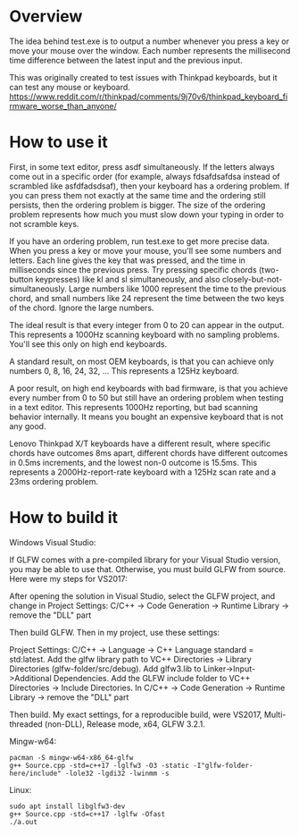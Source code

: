 # Overview
The idea behind test.exe is to output a number whenever you press a key or move your mouse over the window. Each number represents the millisecond time difference between the latest input and the previous input.

This was originally created to test issues with Thinkpad keyboards, but it can test any mouse or keyboard. https://www.reddit.com/r/thinkpad/comments/9j70v6/thinkpad_keyboard_firmware_worse_than_anyone/

# How to use it
First, in some text editor, press asdf simultaneously. If the letters always come out in a specific order (for example, always fdsafdsafdsa instead of scrambled like asfdfadsdsaf), then your keyboard has a ordering problem. If you can press them not exactly at the same time and the ordering still persists, then the ordering problem is bigger. The size of the ordering problem represents how much you must slow down your typing in order to not scramble keys.

If you have an ordering problem, run test.exe to get more precise data. When you press a key or move your mouse, you'll see some numbers and letters. Each line gives the key that was pressed, and the time in milliseconds since the previous press. Try pressing specific chords (two-button keypresses) like kl and sl simultaneously, and also closely-but-not-simultaneously. Large numbers like 1000 represent the time to the previous chord, and small numbers like 24 represent the time between the two keys of the chord. Ignore the large numbers.

The ideal result is that every integer from 0 to 20 can appear in the output. This represents a 1000Hz scanning keyboard with no sampling problems. You'll see this only on high end keyboards.

A standard result, on most OEM keyboards, is that you can achieve only numbers 0, 8, 16, 24, 32, ... This represents a 125Hz keyboard.

A poor result, on high end keyboards with bad firmware, is that you achieve every number from 0 to 50 but still have an ordering problem when testing in a text editor. This represents 1000Hz reporting, but bad scanning behavior internally. It means you bought an expensive keyboard that is not any good.

Lenovo Thinkpad X/T keyboards have a different result, where specific chords have outcomes 8ms apart, different chords have different outcomes in 0.5ms increments, and the lowest non-0 outcome is 15.5ms. This represents a 2000Hz-report-rate keyboard with a 125Hz scan rate and a 23ms ordering problem.

# How to build it
Windows Visual Studio:

If GLFW comes with a pre-compiled library for your Visual Studio version, you may be able to use that. Otherwise, you must build GLFW from source. Here were my steps for VS2017:

After opening the solution in Visual Studio, select the GLFW project, and change in Project Settings: C/C++ -> Code Generation -> Runtime Library -> remove the "DLL" part

Then build GLFW. Then in my project, use these settings:

Project Settings: C/C++ -> Language -> C++ Language standard = std:latest. Add the glfw library path to VC++ Directories -> Library Directories (glfw-folder/src/debug). Add glfw3.lib to Linker->Input->Additional Dependencies. Add the GLFW include folder to VC++ Directories -> Include Directories. In C/C++ -> Code Generation -> Runtime Library -> remove the "DLL" part

Then build. My exact settings, for a reproducible build, were VS2017, Multi-threaded (non-DLL), Release mode, x64, GLFW 3.2.1.

Mingw-w64:

    pacman -S mingw-w64-x86_64-glfw
    g++ Source.cpp -std=c++17 -lglfw3 -O3 -static -I"glfw-folder-here/include" -lole32 -lgdi32 -lwinmm -s

Linux:

    sudo apt install libglfw3-dev
    g++ Source.cpp -std=c++17 -lglfw -Ofast
    ./a.out

